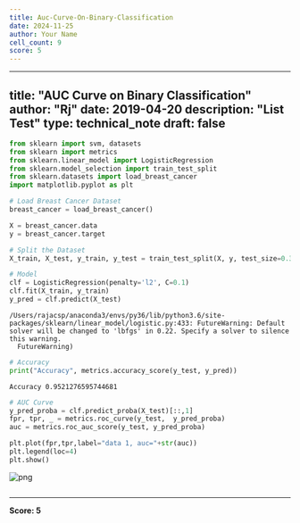 ```yaml
---
title: Auc-Curve-On-Binary-Classification
date: 2024-11-25
author: Your Name
cell_count: 9
score: 5
---
```


---
title: "AUC Curve on Binary Classification"
author: "Rj"
date: 2019-04-20
description: "List Test"
type: technical_note
draft: false
---

```python
from sklearn import svm, datasets
from sklearn import metrics
from sklearn.linear_model import LogisticRegression
from sklearn.model_selection import train_test_split
from sklearn.datasets import load_breast_cancer
import matplotlib.pyplot as plt
```


```python
# Load Breast Cancer Dataset
breast_cancer = load_breast_cancer()
```


```python
X = breast_cancer.data
y = breast_cancer.target
```


```python
# Split the Dataset
X_train, X_test, y_train, y_test = train_test_split(X, y, test_size=0.33, random_state=44)
```


```python
# Model
clf = LogisticRegression(penalty='l2', C=0.1)
clf.fit(X_train, y_train)
y_pred = clf.predict(X_test)
```

    /Users/rajacsp/anaconda3/envs/py36/lib/python3.6/site-packages/sklearn/linear_model/logistic.py:433: FutureWarning: Default solver will be changed to 'lbfgs' in 0.22. Specify a solver to silence this warning.
      FutureWarning)



```python
# Accuracy
print("Accuracy", metrics.accuracy_score(y_test, y_pred))
```

    Accuracy 0.9521276595744681



```python
# AUC Curve
y_pred_proba = clf.predict_proba(X_test)[::,1]
fpr, tpr, _ = metrics.roc_curve(y_test,  y_pred_proba)
auc = metrics.roc_auc_score(y_test, y_pred_proba)

plt.plot(fpr,tpr,label="data 1, auc="+str(auc))
plt.legend(loc=4)
plt.show()
```


    
![png](/mlnotes/images/auc-curve-on-binary-classification_7_0.png)
    



```python

```


---
**Score: 5**